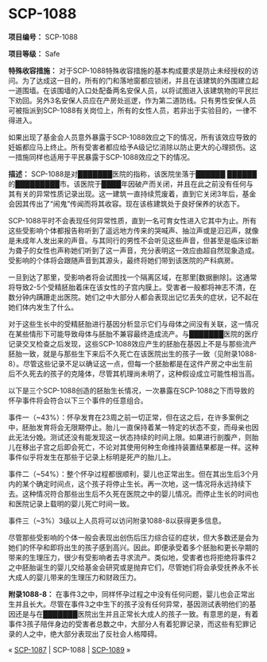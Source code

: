 # SCP-1088
                        


**项目编号：** SCP-1088

**项目等级：** Safe

**特殊收容措施：** 对于SCP-1088特殊收容措施的基本构成要求是防止未经授权的访问。为了达成这一目的，所有的门和落地窗都应锁闭，并且在该建筑的外围建立起一道围墙。在该围墙的入口处配备两名安保人员，以将试图进入该建筑物的平民拦下劝回。另外3名安保人员应在产房处巡逻，作为第二道防线。只有男性安保人员可被指派到SCP-1088有关岗位上，所有的女性人员，若非出于实验目的，一律不得进入。

如果出现了基金会人员意外暴露于SCP-1088效应之下的情况，所有该效应导致的妊娠都应马上终止。所有受害者都应给予A级记忆消除以防止更大的心理损伤。这一措施同样也适用于平民暴露于SCP-1088效应之下的情况。

**描述：** SCP-1088是对███████医院的指称，该医院坐落于██████ ██████的█████████市。该医院于████年因破产而关闭，并且在此之前没有任何与其有关的异常性质记录出现。这一建筑一直持续荒废着，直到它关闭3年后，基金会因其传出了“闹鬼”传闻而将其收容。现在该栋建筑处于良好保养的状态下。

SCP-1088平时不会表现任何异常性质，直到一名可育女性进入它其中为止。所有这些受影响个体都报告称听到了遥远地方传来的哭喊声、抽泣声或是汩汩声，就像是未成年人发出来的声音。与其同行的男性不会听见这些声音，但甚至是临床诊断为聋子的女性也声称她们听到了这一声音，充分表明这一效应由超自然现象造成。受影响的个体将会跟随声音到其源头，最终将她们带到该医院的产科病房。

一旦到达了那里，受影响者将会试图找一个隔离区域，在那里[数据删除]。这通常将导致2-5个受精胚胎着床在该女性的子宫内膜上。受害者一般都将神志不清，在数分钟内蹒跚走出医院。她们之中大部分人都会表现出记忆丢失的症状，记不起在她们体内发生了什么。

对于这些生长中的受精胚胎进行基因分析显示它们与母体之间没有关联，这一情况在某些情形下可能导致母体与胚胎不兼容最终造成流产。与███████医院的医疗记录交叉检查之后发现，这些SCP-1088效应产生的胚胎在基因上不是与那些流产胚胎一致，就是与那些生下来后不久死亡在该医院出生的孩子一致（见附录1088-8）。尽管这些记录不足以确证这一点，但每一个胚胎都是在这件产房之中出生前后不久死去的孩子的克隆体，尽管其机理尚未明了，这种假设成立可能性相当高。

以下是三个SCP-1088创造的胚胎生长情况，一次暴露在SCP-1088之下而导致的怀孕事件将会符合以下三个事件的任意组合。

事件一（~43%）：怀孕发育在23周之前一切正常，但在这之后，在许多案例之中，胚胎发育将会无限期停止。胎儿一直保持着某一特定的状态不变，而母亲也因此无法分娩。测试还没有能发现这一状态持续的时间上限。如果进行剖腹产，则胎儿在移出子宫之后即会死亡，不论对其使用何种生命维持装置结果都是一样。这种事件似乎将发生在那些于记录上标明是死产的胎儿上。

事件二（~54%）：整个怀孕过程都很顺利，婴儿也正常出生。但在其出生后3个月内的某个确定时间点，这个孩子将停止生长。再一次地，这一情况将永远持续下去。这种情况符合那些出生后不久死在医院之中的婴儿情况。而停止生长的时间也和医院记录上载明的婴儿死亡时间一致。

事件三（~3%）3级以上人员将可以访问附录1088-8以获得更多信息。

尽管那些受影响的个体一般会表现出创伤后压力综合征的症状，但大多数还是会为她们的怀孕和即将出生的孩子感到高兴。因此。即便承受着多个胚胎和更长孕期的带来的生理压力，很少有受影响者去寻求流产。类似地，受害者也将拒绝将事件2之中胚胎诞生的婴儿交给基金会研究或是抛弃它们，尽管她们将会承受抚养永不长大成人的婴儿带来的生理压力和财政压力。

**附录1088-8：** 在事件3之中，同样怀孕过程之中没有任何问题，婴儿也会正常出生并且长大。尽管在事件3之中生下的孩子没有任何异常，基因测试表明他们的基因还是与在███████医院出生并且正常长大成人的孩子一致。有意思的是，有着事件3孩子陪伴身边的受害者总数之中，大部分人有着犯罪记录，而这些有犯罪记录的人之中，绝大部分表现出了反社会人格障碍。



« [SCP-1087](/scp-1087) | SCP-1088 | [SCP-1089](/scp-1089) »





                    